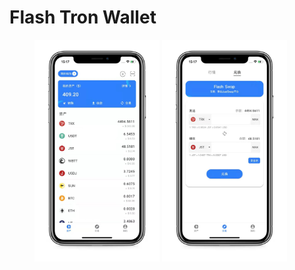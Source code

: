 # Flash Tron Wallet 

<figure class="half">
    <img src="asset/doc/ft-wallet01.jpeg" width="200">
    <img src="asset/doc/ft-wallet03.jpeg" width="200">
</figure>